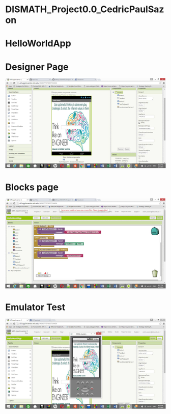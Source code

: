 # DISMATH_Project0.0_CedricPaulSazon
# HelloWorldApp
# Designer Page
![Screenshot](apppic1.jpg)
# Blocks page
![Screenshot](apppic2.jpg)
# Emulator Test
![Screenshot](apppic3.jpg)
